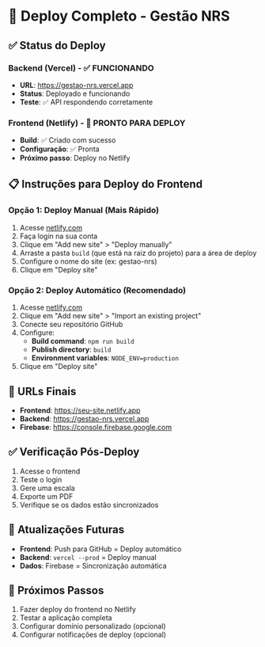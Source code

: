 # 🚀 Deploy Completo - Gestão NRS

## ✅ Status do Deploy

### Backend (Vercel) - ✅ FUNCIONANDO
- **URL**: https://gestao-nrs.vercel.app
- **Status**: Deployado e funcionando
- **Teste**: ✅ API respondendo corretamente

### Frontend (Netlify) - 🔄 PRONTO PARA DEPLOY
- **Build**: ✅ Criado com sucesso
- **Configuração**: ✅ Pronta
- **Próximo passo**: Deploy no Netlify

## 📋 Instruções para Deploy do Frontend

### Opção 1: Deploy Manual (Mais Rápido)
1. Acesse [netlify.com](https://netlify.com)
2. Faça login na sua conta
3. Clique em "Add new site" > "Deploy manually"
4. Arraste a pasta `build` (que está na raiz do projeto) para a área de deploy
5. Configure o nome do site (ex: gestao-nrs)
6. Clique em "Deploy site"

### Opção 2: Deploy Automático (Recomendado)
1. Acesse [netlify.com](https://netlify.com)
2. Clique em "Add new site" > "Import an existing project"
3. Conecte seu repositório GitHub
4. Configure:
   - **Build command**: `npm run build`
   - **Publish directory**: `build`
   - **Environment variables**: `NODE_ENV=production`
5. Clique em "Deploy site"

## 🔗 URLs Finais
- **Frontend**: https://seu-site.netlify.app
- **Backend**: https://gestao-nrs.vercel.app
- **Firebase**: https://console.firebase.google.com

## ✅ Verificação Pós-Deploy
1. Acesse o frontend
2. Teste o login
3. Gere uma escala
4. Exporte um PDF
5. Verifique se os dados estão sincronizados

## 🔄 Atualizações Futuras
- **Frontend**: Push para GitHub = Deploy automático
- **Backend**: `vercel --prod` = Deploy manual
- **Dados**: Firebase = Sincronização automática

## 🎯 Próximos Passos
1. Fazer deploy do frontend no Netlify
2. Testar a aplicação completa
3. Configurar domínio personalizado (opcional)
4. Configurar notificações de deploy (opcional)











